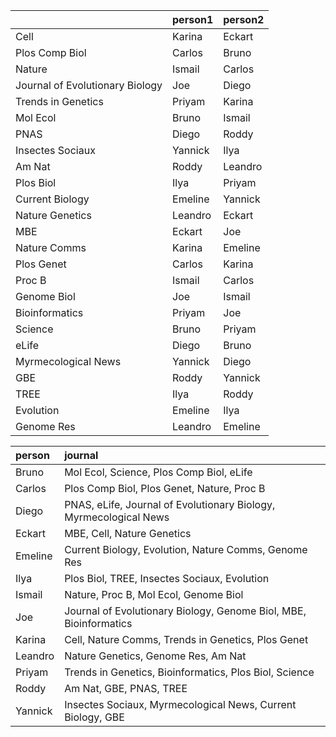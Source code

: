|                                |person1 |person2 |
|:-------------------------------|:-------|:-------|
|Cell                            |Karina  |Eckart  |
|Plos Comp Biol                  |Carlos  |Bruno   |
|Nature                          |Ismail  |Carlos  |
|Journal of Evolutionary Biology |Joe     |Diego   |
|Trends in Genetics              |Priyam  |Karina  |
|Mol Ecol                        |Bruno   |Ismail  |
|PNAS                            |Diego   |Roddy   |
|Insectes Sociaux                |Yannick |Ilya    |
|Am Nat                          |Roddy   |Leandro |
|Plos Biol                       |Ilya    |Priyam  |
|Current Biology                 |Emeline |Yannick |
|Nature Genetics                 |Leandro |Eckart  |
|MBE                             |Eckart  |Joe     |
|Nature Comms                    |Karina  |Emeline |
|Plos Genet                      |Carlos  |Karina  |
|Proc B                          |Ismail  |Carlos  |
|Genome Biol                     |Joe     |Ismail  |
|Bioinformatics                  |Priyam  |Joe     |
|Science                         |Bruno   |Priyam  |
|eLife                           |Diego   |Bruno   |
|Myrmecological News             |Yannick |Diego   |
|GBE                             |Roddy   |Yannick |
|TREE                            |Ilya    |Roddy   |
|Evolution                       |Emeline |Ilya    |
|Genome Res                      |Leandro |Emeline |




|person  |journal                                                           |
|:-------|:-----------------------------------------------------------------|
|Bruno   |Mol Ecol, Science, Plos Comp Biol, eLife                          |
|Carlos  |Plos Comp Biol, Plos Genet, Nature, Proc B                        |
|Diego   |PNAS, eLife, Journal of Evolutionary Biology, Myrmecological News |
|Eckart  |MBE, Cell, Nature Genetics                                        |
|Emeline |Current Biology, Evolution, Nature Comms, Genome Res              |
|Ilya    |Plos Biol, TREE, Insectes Sociaux, Evolution                      |
|Ismail  |Nature, Proc B, Mol Ecol, Genome Biol                             |
|Joe     |Journal of Evolutionary Biology, Genome Biol, MBE, Bioinformatics |
|Karina  |Cell, Nature Comms, Trends in Genetics, Plos Genet                |
|Leandro |Nature Genetics, Genome Res, Am Nat                               |
|Priyam  |Trends in Genetics, Bioinformatics, Plos Biol, Science            |
|Roddy   |Am Nat, GBE, PNAS, TREE                                           |
|Yannick |Insectes Sociaux, Myrmecological News, Current Biology, GBE       |
